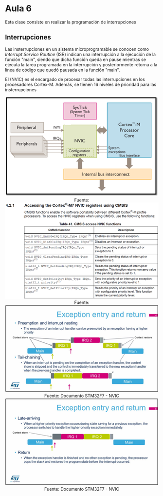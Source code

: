 <h1>Aula 6</h1>

Esta clase consiste en realizar la programación de interrupciones

<h2>Interrupciones</h2>

Las insterrupciones en un sistema microprogramable se conocen como <i>Interrupt Service Routine</i> (ISR) indican una interrupción a la ejecución de la función "main", siendo que dicha función queda en pause mientras se ejecuta la tarea programada en la interrupción y posteriormente retorna a la línea de código que quedó pausada en la función "main".

El (NVIC) es el encargado de procesar todas las interrupciones en los procesadores Cortex-M. Además, se tienen 16 niveles de prioridad para las insterrupciones

<div align="center">
<img src="Imagenes/image.png" alt="Hardware interrupciones"/>
<br>
<figcaption>Fuente: </figcaption>
</div>


<div align="center">
<img src="Imagenes/image-1.png" alt="Hardware interrupciones"/>
<br>
<figcaption>Fuente: </figcaption>
</div>

<div align="center">
<img src="Imagenes/image-2.png" alt="Entrada y retorno de interrupciones"/>
<br>
<figcaption>Fuente: Documento STM32F7 - NVIC</figcaption>
</div>

<div align="center">
<img src="Imagenes/image-3.png" alt="Entrada y retorno de interrupciones"/>
<br>
<figcaption>Fuente: Documento STM32F7 - NVIC</figcaption>
</div>



